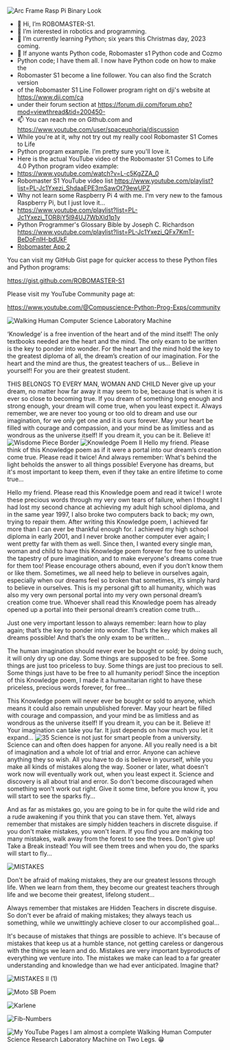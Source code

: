 ![Arc Frame Rasp Pi Binary Look](https://github.com/ROBOMASTER-S1/ROBOMASTER-S1/assets/34896540/f0dd7901-8307-494f-968c-b1ffb2548994)
- 👋 Hi, I’m ROBOMASTER-S1.
- 👀 I’m interested in robotics and programming.
- 🌱 I’m currently learning Python; six years this Christmas day, 2023 coming.
- 💞️ If anyone wants Python code, Robomaster s1 Python code and Cozmo
- Python code; I have them all. I now have Python code on how to make the 
- Robomaster S1 become a line follower. You can also find the Scratch version
- of the Robomaster S1 Line Follower program right on dji's website at https://www.dji.com/ca
- under their forum section at https://forum.dji.com/forum.php?mod=viewthread&tid=200450- 
- 📫 You can reach me on Github.com and https://www.youtube.com/user/spaceuphoria/discussion
- While you're at it, why not try out my really cool Robomaster S1 Comes to Life
- Python program example. I'm pretty sure you'll love it.
- Here is the actual YouTube video of the Robomaster S1 Comes to Life 4.0 Python program video example:
- https://www.youtube.com/watch?v=L-c5KgZZA_0
- Robomaster S1 YouTube video list https://www.youtube.com/playlist?list=PL-Jc1Yxezi_ShdaaEPE3mSawOt79ewUPZ
- Why not learn some Raspberry Pi 4 with me. I'm very new to the famous Raspberry Pi, but I just love it...
- https://www.youtube.com/playlist?list=PL-Jc1Yxezi_TOR8jY5l94UJ7WbXld1p1y
- Python Programmer's Glossary Bible by Joseph C. Richardson https://www.youtube.com/playlist?list=PL-Jc1Yxezi_QFx7KmT-BeDoFnlH-bdUkF
- [Robomaster App 2](https://user-images.githubusercontent.com/34896540/127963132-d2fb27fd-061a-4b1d-baff-1891de9c8dca.jpg)

You can visit my GitHub Gist page for quicker access to these Python files and Python programs:

https://gist.github.com/ROBOMASTER-S1

Please visit my YouTube Community page at:

https://www.youtube.com/@Compuscience-Python-Prog-Exps/community

![Walking Human Computer Science Laboratory Machine](https://user-images.githubusercontent.com/34896540/227739072-8ca6f83a-407a-49f4-9719-5572628281d1.png)

‘Knowledge’ is a free invention of the heart and of the mind itself! The only textbooks needed are the heart and the mind. The only exam to be written is the key to ponder into wonder. For the heart and the mind hold the key to the greatest diploma of all, the dream’s creation of our imagination. For the heart and the mind are thus, the greatest teachers of us… Believe in yourself! For you are their greatest student.

THIS BELONGS TO EVERY MAN, WOMAN AND CHILD Never give up your dream, no matter how far away it may seem to be, because that is when it is ever so close to becoming true. If you dream of something long enough and strong enough, your dream will come true, when you least expect it. Always remember, we are never too young or too old to dream and use our imagination, for we only get one and it is ours forever. May your heart be filled with courage and compassion, and your mind be as limitless and as wondrous as the universe itself! If you dream it, you can be it. Believe it!
![Wisdome Piece Border](https://github.com/ROBOMASTER-S1/ROBOMASTER-S1/assets/34896540/dbb4f403-142c-4820-8572-77727e660113)
![Knowledge Poem II](https://github.com/ROBOMASTER-S1/ROBOMASTER-S1/assets/34896540/6f4304d7-330e-4d31-9b30-1600d89c8454)
Hello my friend. Please think of this Knowledge poem as if it were a portal into our dream’s creation come true. Please read it twice! And always remember: What's behind the light beholds the answer to all things possible! Everyone has dreams, but it's most important to keep them, even if they take an entire lifetime to come true...

Hello my friend. Please read this Knowledge poem and read it twice! I wrote these precious words through my very own tears of failure, when I thought I had lost my second chance at achieving my adult high school diploma, and in the same year 1997, I also broke two computers back to back; my own, trying to repair them. After writing this Knowledge poem, I achieved far more than I can ever be thankful enough for. I achieved my high school diploma in early 2001, and I never broke another computer ever again; I went pretty far with them as well. Since then, I wanted every single man, woman and child to have this Knowledge poem forever for free to unleash the tapestry of pure imagination, and to make everyone's dreams come true for them too! Please encourage others abound, even if you don’t know them or like them. Sometimes, we all need help to believe in ourselves again, especially when our dreams feel so broken that sometimes, it’s simply hard to believe in ourselves. This is my personal gift to all humanity, which was also my very own personal portal into my very own personal dream’s creation come true. Whoever shall read this Knowledge poem has already opened up a portal into their personal dream’s creation come truth...

Just one very important lesson to always remember: learn how to play again; that’s the key to ponder into wonder. That’s the key which makes all dreams possible! And that’s the only exam to be written…

The human imagination should never ever be bought or sold; by doing such, it will only dry up one day. Some things are supposed to be free. Some things are just too priceless to buy. Some things are just too precious to sell. Some things just have to be free to all humanity period! Since the inception of this Knowledge poem, I made it a humanitarian right to have these priceless, precious words forever, for free...

This Knowledge poem will never ever be bought or sold to anyone, which means it could also remain unpublished forever. May your heart be filled with courage and compassion, and your mind be as limitless and as wondrous as the universe itself! If you dream it, you can be it. Believe it! Your imagination can take you far. It just depends on how much you let it expand...
![35](https://github.com/ROBOMASTER-S1/ROBOMASTER-S1/assets/34896540/f19fa8e6-e4f9-4af8-994f-bca7f04fa3ae)
Science is not just for smart people from a university. Science can and often does happen for anyone. All you really need is a bit of imagination and a whole lot of trial and error. Anyone can achieve anything they so wish. All you have to do is believe in yourself, while you make all kinds of mistakes along the way. Sooner or later, what doesn't work now will eventually work out, when you least expect it. Science and discovery is all about trial and error. So don't become discouraged when something won't work out right. Give it some time, before you know it, you will start to see the sparks fly...

And as far as mistakes go, you are going to be in for quite the wild ride and a rude awakening if you think that you can stave them. Yet, always remember that mistakes are simply hidden teachers in discrete disguise. if you don't make mistakes, you won't learn. If you find you are making too many mistakes, walk away from the forest to see the trees. Don't give up! Take a Break instead! You will see them trees and when you do, the sparks will start to fly...

![MISTAKES](https://user-images.githubusercontent.com/34896540/227740119-110f472f-4d4e-499b-a8bb-4eaa032db93f.png)

Don't be afraid of making mistakes, they are our greatest lessons through life. When we learn from them, they become our greatest teachers through life and we become their greatest, lifelong student...

Always remember that mistakes are Hidden Teachers in discrete disguise. So don't ever be afraid of making mistakes; they always teach us something, while we unwittingly achieve closer to our accomplished goal...

It's because of mistakes that things are possible to achieve. It's because of mistakes that keep us at a humble stance, not getting careless or dangerous with the things we learn and do. Mistakes are very important byproducts of everything we venture into. The mistakes we make can lead to a far greater understanding and knowledge than we had ever anticipated. Imagine that?

![MISTAKES II (1)](https://user-images.githubusercontent.com/34896540/227740374-d029fdab-368e-42ec-8a93-d1355d3ab4bc.png)

![Moto SB Poem](https://github.com/ROBOMASTER-S1/ROBOMASTER-S1/assets/34896540/a2aba258-2daf-42a0-bbe0-eecb76434353)

![Karlene](https://user-images.githubusercontent.com/34896540/234070783-9b3a7302-8947-4b02-9940-c37ec0009134.png)

![Fib-Numbers](https://github.com/ROBOMASTER-S1/ROBOMASTER-S1/assets/34896540/c6640974-a606-44db-bd7a-c5de3c82ed80)

![My YouTube Pages](https://github.com/ROBOMASTER-S1/ROBOMASTER-S1/assets/34896540/3c60ca88-24b9-489b-b215-b45f50e0531e)
I am almost a complete Walking Human Computer Science Research Laboratory Machine on Two Legs. 😁
